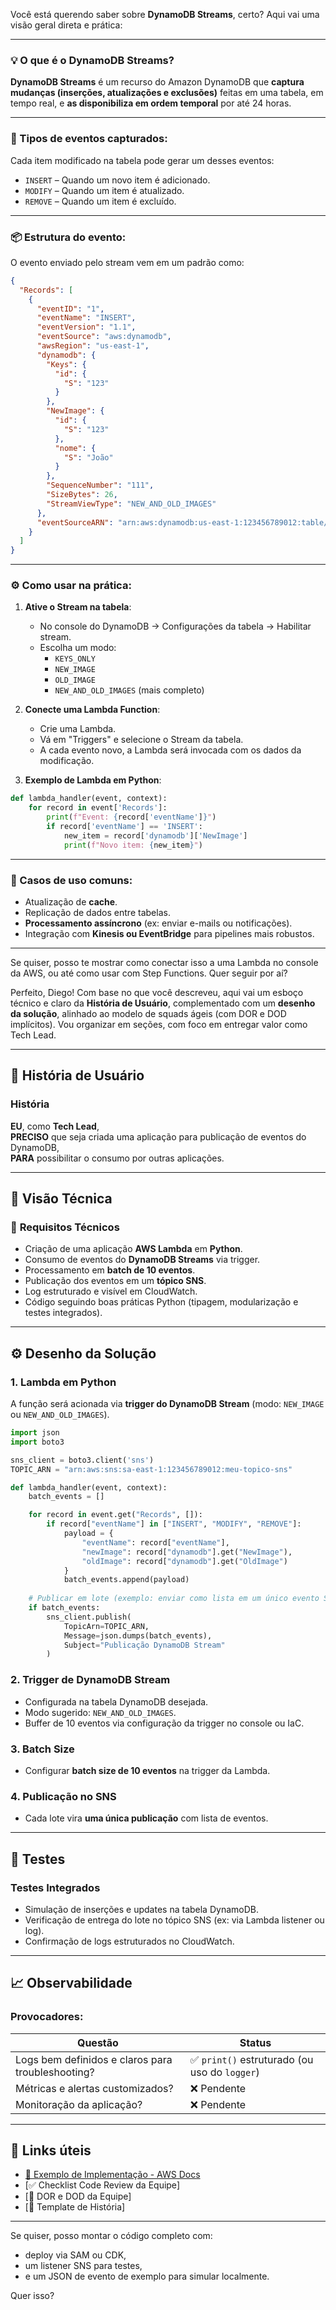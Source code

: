 Você está querendo saber sobre **DynamoDB Streams**, certo? Aqui vai uma visão geral direta e prática:

---

### 💡 O que é o **DynamoDB Streams**?

**DynamoDB Streams** é um recurso do Amazon DynamoDB que **captura mudanças (inserções, atualizações e exclusões)** feitas em uma tabela, em tempo real, e **as disponibiliza em ordem temporal** por até 24 horas.

---

### 🔄 Tipos de eventos capturados:

Cada item modificado na tabela pode gerar um desses eventos:

- `INSERT` – Quando um novo item é adicionado.
- `MODIFY` – Quando um item é atualizado.
- `REMOVE` – Quando um item é excluído.

---

### 📦 Estrutura do evento:

O evento enviado pelo stream vem em um padrão como:

```json
{
  "Records": [
    {
      "eventID": "1",
      "eventName": "INSERT",
      "eventVersion": "1.1",
      "eventSource": "aws:dynamodb",
      "awsRegion": "us-east-1",
      "dynamodb": {
        "Keys": {
          "id": {
            "S": "123"
          }
        },
        "NewImage": {
          "id": {
            "S": "123"
          },
          "nome": {
            "S": "João"
          }
        },
        "SequenceNumber": "111",
        "SizeBytes": 26,
        "StreamViewType": "NEW_AND_OLD_IMAGES"
      },
      "eventSourceARN": "arn:aws:dynamodb:us-east-1:123456789012:table/minhaTabela/stream/2020-04-21T20:00:00.000"
    }
  ]
}
```

---

### ⚙️ Como usar na prática:

1. **Ative o Stream na tabela**:
   - No console do DynamoDB → Configurações da tabela → Habilitar stream.
   - Escolha um modo:
     - `KEYS_ONLY`
     - `NEW_IMAGE`
     - `OLD_IMAGE`
     - `NEW_AND_OLD_IMAGES` (mais completo)

2. **Conecte uma Lambda Function**:
   - Crie uma Lambda.
   - Vá em "Triggers" e selecione o Stream da tabela.
   - A cada evento novo, a Lambda será invocada com os dados da modificação.

3. **Exemplo de Lambda em Python**:

```python
def lambda_handler(event, context):
    for record in event['Records']:
        print(f"Event: {record['eventName']}")
        if record['eventName'] == 'INSERT':
            new_item = record['dynamodb']['NewImage']
            print(f"Novo item: {new_item}")
```

---

### 🔄 Casos de uso comuns:

- Atualização de **cache**.
- Replicação de dados entre tabelas.
- **Processamento assíncrono** (ex: enviar e-mails ou notificações).
- Integração com **Kinesis ou EventBridge** para pipelines mais robustos.

---

Se quiser, posso te mostrar como conectar isso a uma Lambda no console da AWS, ou até como usar com Step Functions. Quer seguir por aí?

Perfeito, Diego! Com base no que você descreveu, aqui vai um esboço técnico e claro da **História de Usuário**, complementado com um **desenho da solução**, alinhado ao modelo de squads ágeis (com DOR e DOD implícitos). Vou organizar em seções, com foco em entregar valor como Tech Lead.

---

## 🧩 História de Usuário

### **História**
**EU**, como **Tech Lead**,  
**PRECISO** que seja criada uma aplicação para publicação de eventos do DynamoDB,  
**PARA** possibilitar o consumo por outras aplicações.

---

## 🧪 Visão Técnica

### 📝 **Requisitos Técnicos**
- Criação de uma aplicação **AWS Lambda** em **Python**.
- Consumo de eventos do **DynamoDB Streams** via trigger.
- Processamento em **batch de 10 eventos**.
- Publicação dos eventos em um **tópico SNS**.
- Log estruturado e visível em CloudWatch.
- Código seguindo boas práticas Python (tipagem, modularização e testes integrados).

---

## ⚙️ Desenho da Solução

### **1. Lambda em Python**
A função será acionada via **trigger do DynamoDB Stream** (modo: `NEW_IMAGE` ou `NEW_AND_OLD_IMAGES`).

```python
import json
import boto3

sns_client = boto3.client('sns')
TOPIC_ARN = "arn:aws:sns:sa-east-1:123456789012:meu-topico-sns"

def lambda_handler(event, context):
    batch_events = []

    for record in event.get("Records", []):
        if record["eventName"] in ["INSERT", "MODIFY", "REMOVE"]:
            payload = {
                "eventName": record["eventName"],
                "newImage": record["dynamodb"].get("NewImage"),
                "oldImage": record["dynamodb"].get("OldImage")
            }
            batch_events.append(payload)
    
    # Publicar em lote (exemplo: enviar como lista em um único evento SNS)
    if batch_events:
        sns_client.publish(
            TopicArn=TOPIC_ARN,
            Message=json.dumps(batch_events),
            Subject="Publicação DynamoDB Stream"
        )
```

### **2. Trigger de DynamoDB Stream**
- Configurada na tabela DynamoDB desejada.
- Modo sugerido: `NEW_AND_OLD_IMAGES`.
- Buffer de 10 eventos via configuração da trigger no console ou IaC.

### **3. Batch Size**
- Configurar **batch size de 10 eventos** na trigger da Lambda.

### **4. Publicação no SNS**
- Cada lote vira **uma única publicação** com lista de eventos.

---

## 🧪 Testes

### **Testes Integrados**
- Simulação de inserções e updates na tabela DynamoDB.
- Verificação de entrega do lote no tópico SNS (ex: via Lambda listener ou log).
- Confirmação de logs estruturados no CloudWatch.

---

## 📈 Observabilidade

### Provocadores:
| Questão | Status |
|--------|--------|
| Logs bem definidos e claros para troubleshooting? | ✅ `print()` estruturado (ou uso do `logger`) |
| Métricas e alertas customizados? | ❌ Pendente |
| Monitoração da aplicação? | ❌ Pendente |

---

## 🔗 Links úteis
- [📘 Exemplo de Implementação - AWS Docs](https://docs.aws.amazon.com/amazondynamodb/latest/developerguide/Streams.Lambda.Tutorial.html)
- [✅ Checklist Code Review da Equipe]
- [📄 DOR e DOD da Equipe]
- [🧱 Template de História]

---

Se quiser, posso montar o código completo com:
- deploy via SAM ou CDK,
- um listener SNS para testes,
- e um JSON de evento de exemplo para simular localmente.

Quer isso?

